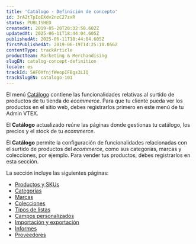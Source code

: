 ```yaml
---
title: 'Catálogo - Definición de concepto'
id: 3rA2tTpIoEXdv2nzC27zxR
status: PUBLISHED
createdAt: 2019-05-20T20:32:58.602Z
updatedAt: 2025-06-11T18:44:04.605Z
publishedAt: 2025-06-11T18:44:04.605Z
firstPublishedAt: 2019-06-19T14:25:10.056Z
contentType: trackArticle
productTeam: Marketing & Merchandising
slugEN: catalog-concept-definition
locale: es
trackId: 5AF0XfnjfWeopIFBgs3LIQ
trackSlugEN: catalogo-101
---
```


El menú [Catálogo](https://help.vtex.com/es/tutorial/catalogo-vision-general--77M8ItLhDXs6aBdQTqToVe) contiene las funcionalidades relativas al surtido de productos de tu tienda de *ecommerce*. Para que tu cliente pueda ver los productos en el sitio web, debes registrarlos primero en este menú de tu Admin VTEX.

El **Catálogo** actualizado reúne las páginas donde gestionas tu catálogo, los precios y el stock de tu *ecommerce*.

El **Catálogo** permite la configuración de funcionalidades relacionadas con el surtido de productos del *ecommerce*, como sus categorías, marcas y colecciones, por ejemplo. Para vender tus productos, debes registrarlos en esta sección.

La sección incluye las siguientes páginas:

- [Productos y SKUs](https://help.vtex.com/es/tutorial/productos-y-skus--2ig7TmROlirWirZjFWZ3By)    
- [Categorías](https://help.vtex.com/es/tutorial/registrar-categoria--tutorials_206)
- [Marcas](https://help.vtex.com/es/tutorial/registrando-marcas--tutorials_1414)    
- [Colecciones](https://help.vtex.com/es/tutorial/registrar-colecciones-beta--yJBHqNMViOAnnnq4fyOye)  
- [Tipos de listas](https://help.vtex.com/es/tutorial/criando-tipo-de-lista--tutorials_254)  
- [Campos personalizados](https://help.vtex.com/es/tutorial/registrar-un-anexo--7zHMUpuoQE4cAskqEUWScU)  
- [Importación y exportación](https://help.vtex.com/es/tutorial/rellenar-campos-de-la-planilla-de-importacion--4nYhx63Q5yokQWaMguaIgI)  
- [Informes](https://help.vtex.com/es/tutorial/utilizando-el-informe-de-indexacion--4ikVpMhwByyS8sysaeOIm4)  
- [Proveedores](https://help.vtex.com/es/tutorial/catalogo-vision-general--77M8ItLhDXs6aBdQTqToVe#proveedores)
